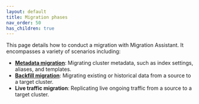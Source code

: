 ```yaml
---
layout: default
title: Migration phases
nav_order: 50
has_children: true
---
```


This page details how to conduct a migration with Migration Assistant. It encompasses a variety of scenarios including:

- [**Metadata migration**]({{site.url}}{{site.baseurl}}/migrations/migration-phases/migrating-metadata/): Migrating cluster metadata, such as index settings, aliases, and templates.
- [**Backfill migration**](({{site.url}}{{site.baseurl}}/migrations/migration-phases/backfill/)): Migrating existing or historical data from a source to a target cluster.
- **Live traffic migration**: Replicating live ongoing traffic from a source to a target cluster.

